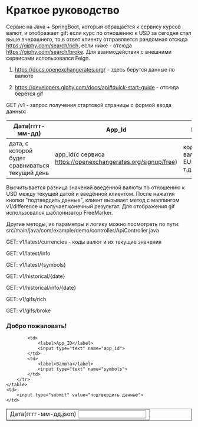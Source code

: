 # Краткое руководство

Cервис на Java + SpringBoot, который обращается к сервису курсов валют, и отображает gif:
если курс по отношению к USD за сегодня стал выше вчерашнего, то в ответ клиенту отправляется рандомная отсюда https://giphy.com/search/rich,
если ниже - отсюда https://giphy.com/search/broke. Для взаимодействия с внешними сервисами использовался Feign.

1) https://docs.openexchangerates.org/ - здесь берутся данные по валюте

2) https://developers.giphy.com/docs/api#quick-start-guide - отсюда берётся gif

GET /v1 - запрос получения стартовой страницы с формой ввода данных: 

| Дата(гггг-мм-дд)                               | App_Id                                                     | Валюта                          |
| -------------                                  | --------------                                             | --------                        |
| дата, с которой будет сравниваться текущий день| app_id(с сервиса https://openexchangerates.org/signup/free)| код валюты(RUB, EUR, BTC и т.д.)|

Высчитывается разница значений введённой валюты по отношению к USD между текущей датой и введённой клиентом. 
После нажатия кнопки "подтвердить данные", клиент вызывает метод с маппингом v1/difference и получает конечный результат. Для отображения gif использовался шаблонизатор FreeMarker.

Другие методы, их параметры и логику можно посмотреть по пути: src/main/java/com/example/demo/controller/ApiController.java

GET: v1/latest/currencies - коды валют и их текущие значения

GET: v1/latest/info

GET: v1/latest/{symbols}

GET: v1/historical/{date} 

GET: v1/historical/info/{date}

GET: v1/gifs/rich

GET: v1/gifs/broke

<head>
    <meta charset="UTF-8">
    <title>Welcome page</title>
</head>
<body>
<h3>Добро пожаловать!</h3>
<form action="/v1/difference" method="GET">
    <table border="1px">
        <tr>
            <td>
                <label>Дата(гггг-мм-дд.json)</label>
                <input type="text" name="date">
            </td>


            <td>
                <label>App_ID</label>
                <input type="text" name="app_id">
            </td>
            <td>
                <label>Валюта</label>
                <input type="text" name="symbols">
            </td>
        </tr>
    </table>
    <td>
        <input type="submit" value="подтвердить данные">
    </td>
</form>
</body>
</html>
            </div>
        </div>
    </div>
</pre>
